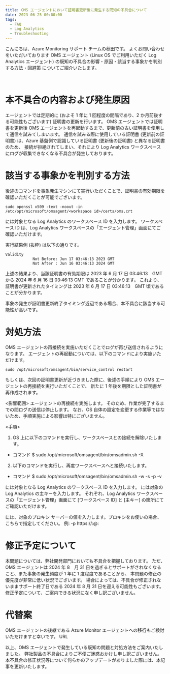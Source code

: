 ```yaml
---
title: OMS エージェントにおいて証明書更新後に発生する既知の不具合について
date: 2023-06-25 00:00:00
tags:
  - FAQ
  - Log Analytics
  - Troubleshooting
---
```


こんにちは、Azure Monitoring サポート チームの秋田です。
よくお問い合わせをいただいております OMS エージェント (Linux OS でご利用いただく Log Analytics エージェント) の既知の不具合の影響・原因・該当する事象かを判別する方法・回避策 についてご紹介いたします。

<br>

<!-- more -->

# 本不具合の内容および発生原因
エージェントでは定期的に (およそ 1 年に 1 回程度の間隔であり、2 か月前後する可能性もございます) 証明書の更新を行います。
OMS エージェントでは証明書を更新後 OMS エージェントを再起動するまで、更新前の古い証明書を使用して通信を試みてしまいます。
通信を試みる際に使用している証明書 (更新前の証明書) は、Azure 基盤側で認識している証明書 (更新後の証明書) と異なる証明書のため、
接続が拒絶されてしまい、それにより Log Analytics ワークスペースにログが収集できなくなる不具合が発生しております。

# 該当する事象かを判別する方法
後述のコマンドを事象発生マシンにて実行いただくことで、証明書の有効期限を確認いただくことが可能でございます。
~~~~~
sudo openssl x509 -text -noout -in /etc/opt/microsoft/omsagent/<workspace id>/certs/oms.crt
~~~~~
<workspace id> には対象となる Log Analytics のワークスペース ID を入力します。
ワークスペース ID は、Log Analytics ワークスペースの「エージェント管理」画面にてご確認いただけます。

実行結果例 (抜粋) は以下の通りです。
~~~~~
Validity
            Not Before: Jun 17 03:46:13 2023 GMT
            Not After : Jun 16 03:46:13 2024 GMT
~~~~~
上述の結果より、当該証明書の有効期限は 2023 年 6 月 17 日 03:46:13　GMT から 2024 年 6 月 16 日 03:46:13 GMT であることが分かります。
これより、証明書が更新されたタイミングは 2023 年 6 月 17 日 03:46:13　GMT 頃であることが分かります。

事象の発生が証明書更新終了タイミング近辺である場合、本不具合に該当する可能性が高いです。


# 対処方法
OMS エージェントの再接続を実施いただくことでログが再び送信されるようになります。
エージェントの再起動については、以下のコマンドにより実施いただけます。
~~~~~
sudo /opt/microsoft/omsagent/bin/service_control restart
~~~~~

もしくは、次回の証明書更新が近づきました際に、後述の手順により OMS エージェントの再接続を実行いただくことで、
新たに 1 年後を期限とした証明書が再作成されます。

<影響範囲>
エージェントの再接続を実施します。
そのため、作業が完了するまでの間ログの送信は停止します。
なお、OS 自体の設定を変更する作業等ではないため、手順実施による影響は特にございません。
 
<手順>
1. OS 上に以下のコマンドを実行し、ワークスペースとの接続を解除いたします。
- コマンド
$ sudo /opt/microsoft/omsagent/bin/omsadmin.sh -X
 
2. 以下のコマンドを実行し、再度ワークスペースへと接続いたします。
- コマンド
$ sudo /opt/microsoft/omsagent/bin/omsadmin.sh -w <workspace id> -s <shared key> -p <Proxy Conf> -v

<workspace id> には対象となる Log Analytics のワークスペース ID を入力します。
<shared key> には対象の Log Analytics の主キーを入力します。
それぞれ、Log Analytics ワークスペースの「エージェント管理」画面にて [ワークスペース ID] と [主キー] の箇所にてご確認いただけます。

<Proxy Conf> には、対象のプロキシ サーバーの値を入力します。プロキシをお使いの場合、こちらで指定してください。
例:
-p https://<proxy user>:<proxy password>@<proxy address>:<proxy port>


# 修正予定について
本問題については、弊社開発部門においても不具合を把握しております。
ただ、OMS エージェントは 2024 年 8　月 31 日を過ぎるとサポートがされなくなること、また事象の発生頻度が 1 年に 1 度程度であることから、
本問題の修正の優先度が非常に低い状況でございます。
場合によっては、不具合が修正されないままサポート終了日である 2024 年 8 月 31 日を迎える可能性もございます。
修正予定について、ご案内できる状況になく申し訳ございません。

# 代替案
OMS エージェントの後継である Azure Monitor エージェントへの移行もご検討いただけますと幸いです。
URL

以上、OMS エージェントで発生している既知の問題と対処方法をご案内いたしました。
弊社製品の不具合によりご不便ご迷惑おかけし申し訳ございません。
本不具合の修正状況等について何らかのアップデートがありました際には、本記事を更新いたします。

